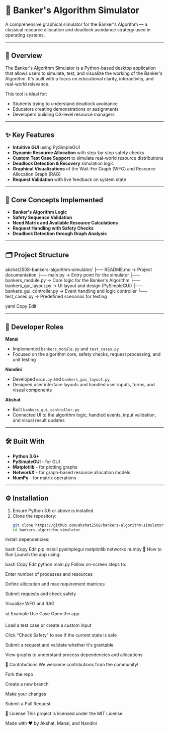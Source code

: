 # 🏦 Banker's Algorithm Simulator

A comprehensive graphical simulator for the Banker's Algorithm — a classical resource allocation and deadlock avoidance strategy used in operating systems.

---

## 📌 Overview

The Banker's Algorithm Simulator is a Python-based desktop application that allows users to simulate, test, and visualize the working of the Banker's Algorithm. It's built with a focus on educational clarity, interactivity, and real-world relevance.

This tool is ideal for:

- Students trying to understand deadlock avoidance
- Educators creating demonstrations or assignments
- Developers building OS-level resource managers

---

## ✨ Key Features

- **Intuitive GUI** using PySimpleGUI
- **Dynamic Resource Allocation** with step-by-step safety checks
- **Custom Test Case Support** to simulate real-world resource distributions
- **Deadlock Detection & Recovery** simulation logic
- **Graphical Visualizations** of the Wait-For Graph (WFG) and Resource Allocation Graph (RAG)
- **Request Validation** with live feedback on system state

---

## 🧠 Core Concepts Implemented

- **Banker's Algorithm Logic**
- **Safety Sequence Validation**
- **Need Matrix and Available Resource Calculations**
- **Request Handling with Safety Checks**
- **Deadlock Detection through Graph Analysis**

---

## 🗂️ Project Structure

akshat2508-bankers-algorithm-simulator/ ├── README.md → Project documentation ├── main.py → Entry point for the simulator ├── bankers_module.py → Core logic for the Banker's Algorithm ├── bankers_gui_layout.py → UI layout and design (PySimpleGUI) ├── bankers_gui_controller.py → Event handling and logic controller └── test_cases.py → Predefined scenarios for testing

yaml
Copy
Edit

---

## 👥 Developer Roles

**Mansi**  
- Implemented `bankers_module.py` and `test_cases.py`  
- Focused on the algorithm core, safety checks, request processing, and unit testing

**Nandini**  
- Developed `main.py` and `bankers_gui_layout.py`  
- Designed user interface layouts and handled user inputs, forms, and visual components

**Akshat**  
- Built `bankers_gui_controller.py`  
- Connected UI to the algorithm logic, handled events, input validation, and visual result updates

---

## 🛠️ Built With

- **Python 3.6+**
- **PySimpleGUI** - for GUI
- **Matplotlib** - for plotting graphs
- **NetworkX** - for graph-based resource allocation models
- **NumPy** - for matrix operations

---

## ⚙️ Installation

1. Ensure Python 3.6 or above is installed
2. Clone the repository:
   ```bash
   git clone https://github.com/akshat2508/bankers-algorithm-simulator.git
   cd bankers-algorithm-simulator
Install dependencies:

bash
Copy
Edit
pip install pysimplegui matplotlib networkx numpy
🚀 How to Run
Launch the app using:

bash
Copy
Edit
python main.py
Follow on-screen steps to:

Enter number of processes and resources

Define allocation and max requirement matrices

Submit requests and check safety

Visualize WFG and RAG

📊 Example Use Case
Open the app

Load a test case or create a custom input

Click “Check Safety” to see if the current state is safe

Submit a request and validate whether it's grantable

View graphs to understand process dependencies and allocations

🤝 Contributions
We welcome contributions from the community!

Fork the repo

Create a new branch

Make your changes

Submit a Pull Request

📄 License
This project is licensed under the MIT License.

Made with ❤️ by Akshat, Mansi, and Nandini
